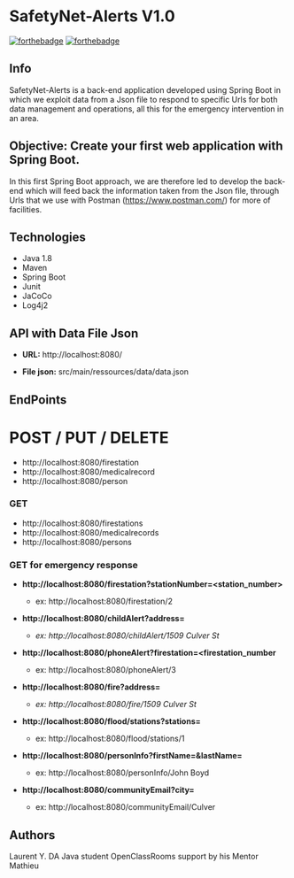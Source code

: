 
SafetyNet-Alerts    V1.0
========================
[![forthebadge](https://forthebadge.com/images/badges/made-with-java.svg)](https://forthebadge.com)    [![forthebadge](https://forthebadge.com/images/badges/uses-git.svg)](https://forthebadge.com) 
     
## Info

SafetyNet-Alerts is a back-end application developed using Spring Boot in which we exploit data from a Json file to respond to specific Urls for both data management and operations, all this for the emergency intervention in an area.

Objective: Create your first web application with Spring Boot.
------------
In this first Spring Boot approach, we are therefore led to develop the back-end which will feed back the information taken from the Json file, through Urls that we use with Postman (https://www.postman.com/) for more of facilities.

Technologies
------------
* Java 1.8
* Maven
* Spring Boot 
* Junit
* JaCoCo
* Log4j2

## API with Data File Json

* **URL:**	http://localhost:8080/

* **File json:**	src/main/ressources/data/data.json

## EndPoints
# POST / PUT / DELETE

* http://localhost:8080/firestation
* http://localhost:8080/medicalrecord
* http://localhost:8080/person

### GET

* http://localhost:8080/firestations
* http://localhost:8080/medicalrecords
* http://localhost:8080/persons

### GET for emergency response

 * **http://localhost:8080/firestation?stationNumber=<station_number>**
	* ex: http://localhost:8080/firestation/2
	
 * **http://localhost:8080/childAlert?address=<address>**
	* ex: http://localhost:8080/childAlert/1509 Culver St
	
 * **http://localhost:8080/phoneAlert?firestation=<firestation_number**
	* ex: http://localhost:8080/phoneAlert/3

 * **http://localhost:8080/fire?address=<address>**
	* ex: http://localhost:8080/fire/1509 Culver St
	
 * **http://localhost:8080/flood/stations?stations=<a list of station_numbers>**
	* ex: http://localhost:8080/flood/stations/1
	
 * **http://localhost:8080/personInfo?firstName=<firstName>&lastName=<lastName>**
	* ex: http://localhost:8080/personInfo/John Boyd
	
 * **http://localhost:8080/communityEmail?city=<city>**
	* ex: http://localhost:8080/communityEmail/Culver

## Authors

Laurent Y. DA Java student OpenClassRooms 
	support by his Mentor Mathieu
